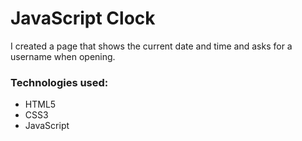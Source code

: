 # JavaScript Clock
I created a page that shows the current date and time and asks for a username when opening. 

### Technologies used:
- HTML5
- CSS3
- JavaScript